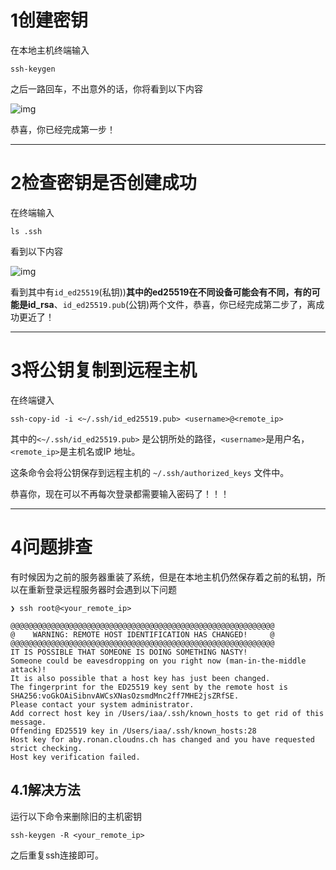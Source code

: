 # 1创建密钥

在本地主机终端输入

```shell
ssh-keygen
```

之后一路回车，不出意外的话，你将看到以下内容

![img](https://pub-a25b6a83a2d846958fb63f69d07d79a5.r2.dev/ssh-keygen.png)

恭喜，你已经完成第一步！

---

# 2检查密钥是否创建成功

在终端输入

```shell
ls .ssh
```

看到以下内容

![img](https://pub-a25b6a83a2d846958fb63f69d07d79a5.r2.dev/ls_.ssh.png)

看到其中有`id_ed25519`(私钥))**其中的ed25519在不同设备可能会有不同，有的可能是id_rsa**、`id_ed25519.pub`(公钥)两个文件，恭喜，你已经完成第二步了，离成功更近了！

---

# 3将公钥复制到远程主机

在终端键入

```shell
ssh-copy-id -i <~/.ssh/id_ed25519.pub> <username>@<remote_ip>
```

其中的`<~/.ssh/id_ed25519.pub>` 是公钥所处的路径，`<username>`是用户名，`<remote_ip>`是主机名或IP 地址。

这条命令会将公钥保存到远程主机的 `~/.ssh/authorized_keys` 文件中。

恭喜你，现在可以不再每次登录都需要输入密码了！！！

---

# 4问题排查

有时候因为之前的服务器重装了系统，但是在本地主机仍然保存着之前的私钥，所以在重新登录远程服务器时会遇到以下问题

```shell
❯ ssh root@<your_remote_ip>

@@@@@@@@@@@@@@@@@@@@@@@@@@@@@@@@@@@@@@@@@@@@@@@@@@@@@@@@@@@
@    WARNING: REMOTE HOST IDENTIFICATION HAS CHANGED!     @
@@@@@@@@@@@@@@@@@@@@@@@@@@@@@@@@@@@@@@@@@@@@@@@@@@@@@@@@@@@
IT IS POSSIBLE THAT SOMEONE IS DOING SOMETHING NASTY!
Someone could be eavesdropping on you right now (man-in-the-middle attack)!
It is also possible that a host key has just been changed.
The fingerprint for the ED25519 key sent by the remote host is
SHA256:voGkOAiSibnvAWCsXNasOzsmdMnc2ff7MHE2jsZRfSE.
Please contact your system administrator.
Add correct host key in /Users/iaa/.ssh/known_hosts to get rid of this message.
Offending ED25519 key in /Users/iaa/.ssh/known_hosts:28
Host key for aby.ronan.cloudns.ch has changed and you have requested strict checking.
Host key verification failed.
```

## 4.1解决方法

运行以下命令来删除旧的主机密钥

```shell
ssh-keygen -R <your_remote_ip>
```

之后重复ssh连接即可。
